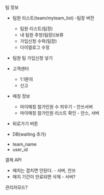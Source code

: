 
팀 정보 

- 팀원 리스트(team/myteam_list) -팀장 버전
	- 팀원 리스트(팀장)
	- 내 팀원 추방(팀장)(보류
	- 가입신청 수락(팀장)
	- 다이얼로그 수정
- 팀원 팀 가입신청 넣기

- 고객센터
	- 1:1문의
	- 신고
	
- 매칭 정보
	- 마이매칭 참가인원 수 띄우기 - 안쓰서버
	- 마이매칭 참가인원 리스트 확인 - 안스, 서버

* 뒤로가기 버튼
	
* DB(waiting 추가)
- team_name
- user_id

결제 API

* 매치는 겹치면 안된다.	- 서버, 안쓰
* 매치 기간이 만료되면 삭제 - 서버?

관리자모드?
